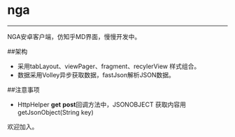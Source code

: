 # nga
---
NGA安卓客户端，仿知乎MD界面，慢慢开发中。

##架构
 *  采用tabLayout、viewPager、fragment、recylerView 样式组合。
 *  数据采用Volley异步获取数据，fastJson解析JSON数据。

##注意事项
 *  HttpHelper **get**  **post**回调方法中，JSONOBJECT 获取内容用 getJsonObject(String key)

欢迎加入。

